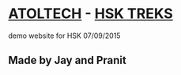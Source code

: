 # [ATOLTECH](http://atoltech.com/) - [HSK TREKS](http://http://atoltech.com/HST_Trek/)

demo website for HSK 07/09/2015

## Made by Jay and Pranit
